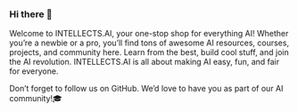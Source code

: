 ### Hi there 👋

Welcome to INTELLECTS.AI, your one-stop shop for everything AI! Whether you’re a newbie or a pro, you’ll find tons of awesome AI resources, courses, projects, and community here. Learn from the best, build cool stuff, and join the AI revolution. INTELLECTS.AI is all about making AI easy, fun, and fair for everyone.

Don’t forget to follow us on GitHub. We’d love to have you as part of our AI community!:mortar_board:

